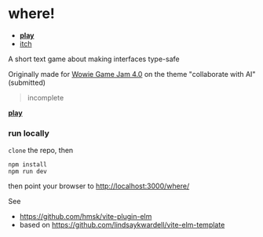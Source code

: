 # where!

- **[play](https://lue-bird.github.io/where/)**
- [itch](https://lue-bird.itch.io/where)

A short text game about making interfaces type-safe

Originally made for [Wowie Game Jam 4.0](https://itch.io/jam/wowie-jam-4)
on the theme "collaborate with AI"
(submitted)

> incomplete

**[play](https://lue-bird.github.io/where/)**

### run locally

`clone` the repo, then
```
npm install
npm run dev
```
then point your browser to <http://localhost:3000/where/>

See
  - <https://github.com/hmsk/vite-plugin-elm>
  - based on <https://github.com/lindsaykwardell/vite-elm-template>
